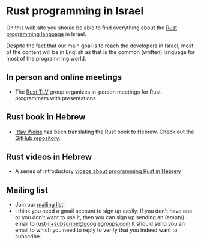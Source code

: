 # Rust programming in Israel

On this web site you should be able to find everything about the [Rust programming language](https://www.rust-lang.org/) in Israel.

Despite the fact that our main goal is to reach the developers in Israel, most of the content will be in English
as that is the common (written) language for most of the programming world.

## In person and online meetings

* The [Rust TLV](/tlv) group organizes in-person meetings for Rust programmers with presentations.


## Rust book in Hebrew

* [Ittay Weiss](https://github.com/IttayWeiss/) has been translating the Rust book to Hebrew. Check out the [GitHub repository](https://github.com/IttayWeiss/rustbook-heb).


## Rust videos in Hebrew

* A series of introductory [videos about programming Rust in Hebrew](https://he.code-maven.com/rust)

## Mailing list

* Join our [mailing list](https://groups.google.com/g/rust-il/)!
* I think you need a gmail account to sign up easily. If you don't have one, or you don't want to use it, then you can sign up sending an (empty) email to rust-il+subscribe@googlegroups.com It should send you an email to which you need to reply to verify that you indeed want to subscribe.

<!--
## Rust Training in Israel in Hebrew or English

* [Gabor Szabo](https://szabgab.com/), who maintains this site as well, offers Rust training courses.
-->

